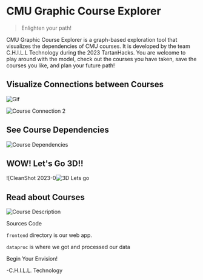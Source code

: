 # CMU Graphic Course Explorer

> Enlighten your path!

CMU Graphic Course Explorer is a graph-based exploration tool that visualizes the dependencies of CMU courses. It is developed by the team C.H.I.L.L Technology during the 2023 TartanHacks. You are welcome to play around with the model, check out the courses you have taken, save the courses you like, and plan your future path!

## Visualize Connections between Courses
![Gif](https://user-images.githubusercontent.com/116918111/216792082-63e3cebd-55f4-4c66-a5eb-c2a21c9deb2b.gif)

![Course Connection 2](https://user-images.githubusercontent.com/116918111/216791938-2553410d-4538-4517-aa02-b3f5462392a2.gif)

## See Course Dependencies
![Course Dependencies](https://user-images.githubusercontent.com/116918111/216791722-e32a8f9e-3d3e-42bc-833e-c5c2130c0a9d.gif)

## WOW! Let's Go 3D!!

![CleanShot 2023-0![3D Lets go](https://user-images.githubusercontent.com/116918111/216792069-b2c26581-6b86-4fe9-b00d-d0240d1cc925.gif)

## Read about Courses
![Course Description](https://user-images.githubusercontent.com/116918111/216791970-8dbab76c-6e67-492d-a068-2b4d8b8ec7b9.gif)

Sources Code

`frontend` directory is our web app.

`dataproc` is where we got and processed our data


Begin Your Envision!

-C.H.I.L.L. Technology
